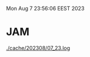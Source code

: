 Mon Aug  7 23:56:06 EEST 2023
# JAM
<a href='./cache/202308/07_23.log'>./cache/202308/07_23.log</a>

